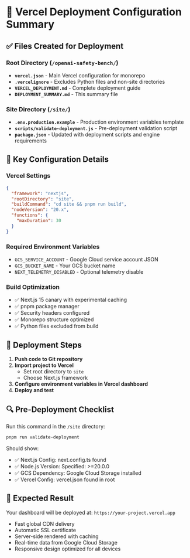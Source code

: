 # 🚀 Vercel Deployment Configuration Summary

## ✅ Files Created for Deployment

### Root Directory (`/openai-safety-bench/`)
- **`vercel.json`** - Main Vercel configuration for monorepo
- **`.vercelignore`** - Excludes Python files and non-site directories  
- **`VERCEL_DEPLOYMENT.md`** - Complete deployment guide
- **`DEPLOYMENT_SUMMARY.md`** - This summary file

### Site Directory (`/site/`)
- **`.env.production.example`** - Production environment variables template
- **`scripts/validate-deployment.js`** - Pre-deployment validation script
- **`package.json`** - Updated with deployment scripts and engine requirements

## 🎯 Key Configuration Details

### Vercel Settings
```json
{
  "framework": "nextjs",
  "rootDirectory": "site", 
  "buildCommand": "cd site && pnpm run build",
  "nodeVersion": "20.x",
  "functions": {
    "maxDuration": 30
  }
}
```

### Required Environment Variables
- `GCS_SERVICE_ACCOUNT` - Google Cloud service account JSON
- `GCS_BUCKET_NAME` - Your GCS bucket name
- `NEXT_TELEMETRY_DISABLED` - Optional telemetry disable

### Build Optimization
- ✅ Next.js 15 canary with experimental caching
- ✅ pnpm package manager 
- ✅ Security headers configured
- ✅ Monorepo structure optimized
- ✅ Python files excluded from build

## 🚦 Deployment Steps

1. **Push code to Git repository**
2. **Import project to Vercel**
   - Set root directory to `site`
   - Choose Next.js framework
3. **Configure environment variables in Vercel dashboard**
4. **Deploy and test**

## 🔍 Pre-Deployment Checklist

Run this command in the `/site` directory:
```bash
pnpm run validate-deployment
```

Should show:
- ✅ Next.js Config: next.config.ts found
- ✅ Node.js Version: Specified: >=20.0.0  
- ✅ GCS Dependency: Google Cloud Storage installed
- ✅ Vercel Config: vercel.json found in root

## 🎉 Expected Result

Your dashboard will be deployed at: `https://your-project.vercel.app`

- Fast global CDN delivery
- Automatic SSL certificate
- Server-side rendered with caching
- Real-time data from Google Cloud Storage
- Responsive design optimized for all devices